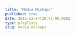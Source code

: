 ```yaml
---
title: "Media Mishaps"
published: true
date: 2015-12-04T20:42:00.000Z
type: playlists
slug: media-mishaps
---
```


